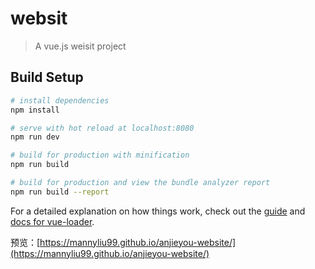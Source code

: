 # websit

> A vue.js weisit project

## Build Setup

``` bash
# install dependencies
npm install

# serve with hot reload at localhost:8080
npm run dev

# build for production with minification
npm run build

# build for production and view the bundle analyzer report
npm run build --report
```

For a detailed explanation on how things work, check out the [guide](http://vuejs-templates.github.io/webpack/) and [docs for vue-loader](http://vuejs.github.io/vue-loader).


预览：[https://mannyliu99.github.io/anjieyou-website/](https://mannyliu99.github.io/anjieyou-website/)